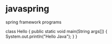 # javaspring
spring framework programs

class Hello
{
  public static void main(String args[])
  {
    System.out.println("Hello Java");
  }
}
